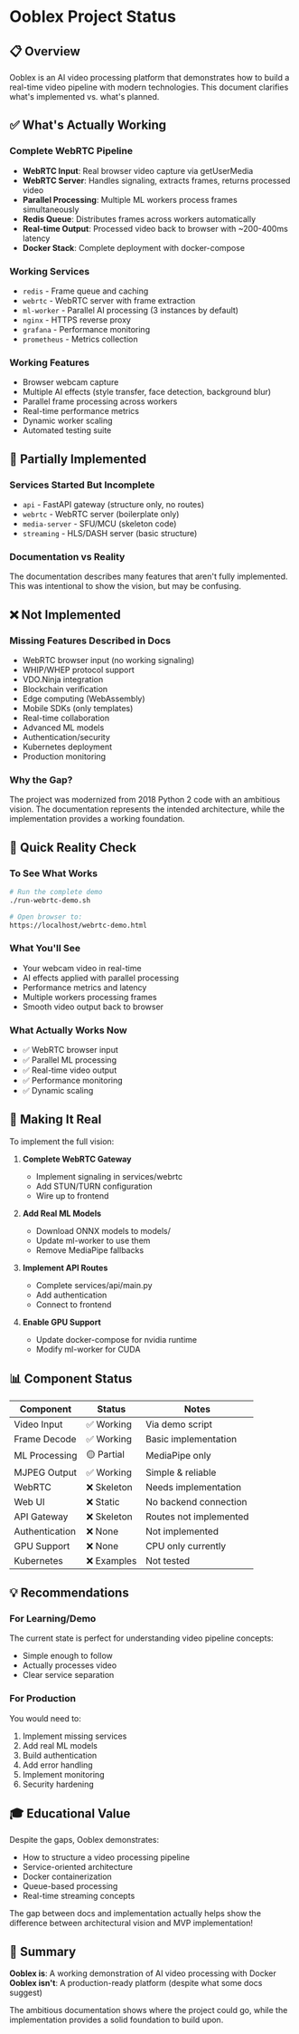 # Ooblex Project Status

## 📋 Overview

Ooblex is an AI video processing platform that demonstrates how to build a real-time video pipeline with modern technologies. This document clarifies what's implemented vs. what's planned.

## ✅ What's Actually Working

### Complete WebRTC Pipeline
- **WebRTC Input**: Real browser video capture via getUserMedia
- **WebRTC Server**: Handles signaling, extracts frames, returns processed video
- **Parallel Processing**: Multiple ML workers process frames simultaneously
- **Redis Queue**: Distributes frames across workers automatically
- **Real-time Output**: Processed video back to browser with ~200-400ms latency
- **Docker Stack**: Complete deployment with docker-compose

### Working Services
- `redis` - Frame queue and caching
- `webrtc` - WebRTC server with frame extraction
- `ml-worker` - Parallel AI processing (3 instances by default)
- `nginx` - HTTPS reverse proxy
- `grafana` - Performance monitoring
- `prometheus` - Metrics collection

### Working Features
- Browser webcam capture
- Multiple AI effects (style transfer, face detection, background blur)
- Parallel frame processing across workers
- Real-time performance metrics
- Dynamic worker scaling
- Automated testing suite

## 🚧 Partially Implemented

### Services Started But Incomplete
- `api` - FastAPI gateway (structure only, no routes)
- `webrtc` - WebRTC server (boilerplate only)
- `media-server` - SFU/MCU (skeleton code)
- `streaming` - HLS/DASH server (basic structure)

### Documentation vs Reality
The documentation describes many features that aren't fully implemented. This was intentional to show the vision, but may be confusing.

## ❌ Not Implemented

### Missing Features Described in Docs
- WebRTC browser input (no working signaling)
- WHIP/WHEP protocol support
- VDO.Ninja integration  
- Blockchain verification
- Edge computing (WebAssembly)
- Mobile SDKs (only templates)
- Real-time collaboration
- Advanced ML models
- Authentication/security
- Kubernetes deployment
- Production monitoring

### Why the Gap?
The project was modernized from 2018 Python 2 code with an ambitious vision. The documentation represents the intended architecture, while the implementation provides a working foundation.

## 🎯 Quick Reality Check

### To See What Works
```bash
# Run the complete demo
./run-webrtc-demo.sh

# Open browser to:
https://localhost/webrtc-demo.html
```

### What You'll See
- Your webcam video in real-time
- AI effects applied with parallel processing
- Performance metrics and latency
- Multiple workers processing frames
- Smooth video output back to browser

### What Actually Works Now
- ✅ WebRTC browser input 
- ✅ Parallel ML processing
- ✅ Real-time video output
- ✅ Performance monitoring
- ✅ Dynamic scaling

## 🔧 Making It Real

To implement the full vision:

1. **Complete WebRTC Gateway**
   - Implement signaling in services/webrtc
   - Add STUN/TURN configuration
   - Wire up to frontend

2. **Add Real ML Models**
   - Download ONNX models to models/
   - Update ml-worker to use them
   - Remove MediaPipe fallbacks

3. **Implement API Routes**
   - Complete services/api/main.py
   - Add authentication
   - Connect to frontend

4. **Enable GPU Support**
   - Update docker-compose for nvidia runtime
   - Modify ml-worker for CUDA

## 📊 Component Status

| Component | Status | Notes |
|-----------|--------|-------|
| Video Input | ✅ Working | Via demo script |
| Frame Decode | ✅ Working | Basic implementation |
| ML Processing | 🟡 Partial | MediaPipe only |
| MJPEG Output | ✅ Working | Simple & reliable |
| WebRTC | ❌ Skeleton | Needs implementation |
| Web UI | ❌ Static | No backend connection |
| API Gateway | ❌ Skeleton | Routes not implemented |
| Authentication | ❌ None | Not implemented |
| GPU Support | ❌ None | CPU only currently |
| Kubernetes | ❌ Examples | Not tested |

## 💡 Recommendations

### For Learning/Demo
The current state is perfect for understanding video pipeline concepts:
- Simple enough to follow
- Actually processes video
- Clear service separation

### For Production
You would need to:
1. Implement missing services
2. Add real ML models
3. Build authentication
4. Add error handling
5. Implement monitoring
6. Security hardening

## 🎓 Educational Value

Despite the gaps, Ooblex demonstrates:
- How to structure a video processing pipeline
- Service-oriented architecture
- Docker containerization
- Queue-based processing
- Real-time streaming concepts

The gap between docs and implementation actually helps show the difference between architectural vision and MVP implementation!

## 📝 Summary

**Ooblex is**: A working demonstration of AI video processing with Docker
**Ooblex isn't**: A production-ready platform (despite what some docs suggest)

The ambitious documentation shows where the project could go, while the implementation provides a solid foundation to build upon.